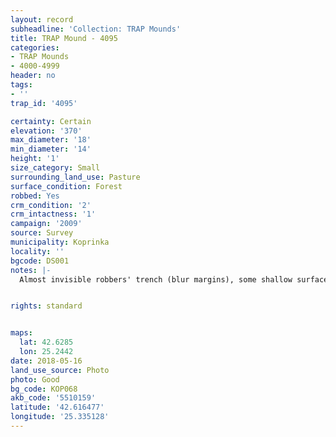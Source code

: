 ```yaml
---
layout: record
subheadline: 'Collection: TRAP Mounds'
title: TRAP Mound - 4095
categories:
- TRAP Mounds
- 4000-4999
header: no
tags:
- ''
trap_id: '4095'

certainty: Certain
elevation: '370'
max_diameter: '18'
min_diameter: '14'
height: '1'
size_category: Small
surrounding_land_use: Pasture
surface_condition: Forest
robbed: Yes
crm_condition: '2'
crm_intactness: '1'
campaign: '2009'
source: Survey
municipality: Koprinka
locality: ''
bgcode: DS001
notes: |-
  Almost invisible robbers' trench (blur margins), some shallow surface disturbances.


rights: standard


maps:
  lat: 42.6285
  lon: 25.2442
date: 2018-05-16
land_use_source: Photo
photo: Good
bg_code: КОР068
akb_code: '5510159'
latitude: '42.616477'
longitude: '25.335128'
---
```

